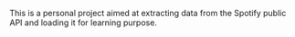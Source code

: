 This is a personal project aimed at extracting data from the Spotify public API and loading it for learning purpose.